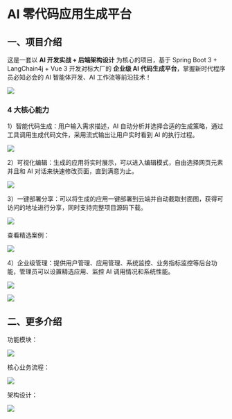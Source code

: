 # AI 零代码应用生成平台




## 一、项目介绍

这是一套以 **AI 开发实战 + 后端架构设计** 为核心的项目，基于 Spring Boot 3 + LangChain4j + Vue 3 开发对标大厂的 **企业级 AI 代码生成平台**，掌握新时代程序员必知必会的 AI 智能体开发、AI 工作流等前沿技术！

![](https://x-picture-1327543322.cos.ap-chengdu.myqcloud.com/PicGo/PixPin_2025-09-14_13-06-07.png)

### 4 大核心能力

1）智能代码生成：用户输入需求描述，AI 自动分析并选择合适的生成策略，通过工具调用生成代码文件，采用流式输出让用户实时看到 AI 的执行过程。

![](https://x-picture-1327543322.cos.ap-chengdu.myqcloud.com/PicGo/PixPin_2025-09-14_13-16-06.png)



2）可视化编辑：生成的应用将实时展示，可以进入编辑模式，自由选择网页元素并且和 AI 对话来快速修改页面，直到满意为止。

![](https://x-picture-1327543322.cos.ap-chengdu.myqcloud.com/PicGo/PixPin_2025-09-14_13-30-59.png)



3）一键部署分享：可以将生成的应用一键部署到云端并自动截取封面图，获得可访问的地址进行分享，同时支持完整项目源码下载。

![](https://x-picture-1327543322.cos.ap-chengdu.myqcloud.com/PicGo/PixPin_2025-09-14_13-32-07.png)

查看精选案例：

![](https://x-picture-1327543322.cos.ap-chengdu.myqcloud.com/PicGo/PixPin_2025-09-14_13-33-00.png)



4）企业级管理：提供用户管理、应用管理、系统监控、业务指标监控等后台功能，管理员可以设置精选应用、监控 AI 调用情况和系统性能。

![](https://pic.yupi.icu/1/1753281175326-d7ecfcb9-f034-4893-8e13-be0c5dcdacf6.png)

![](https://pic.yupi.icu/1/1753333524767-c89b8d1b-bc57-4094-ace7-1b37876f3f0b.png)



## 二、更多介绍

功能模块：

![](https://x-picture-1327543322.cos.ap-chengdu.myqcloud.com/PicGo/image-20250914133530088.png)

核心业务流程：

![](https://pic.yupi.icu/1/image-20250724145913756.png)

架构设计：

![](https://pic.yupi.icu/1/AI%E5%BA%94%E7%94%A8%E7%94%9F%E6%88%90%E5%B9%B3%E5%8F%B0%E6%9E%B6%E6%9E%84%E5%9B%BE.png)

